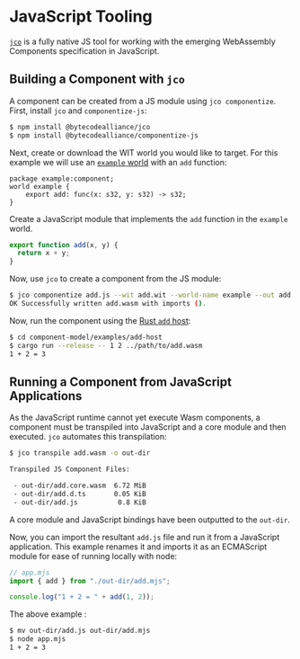 # JavaScript Tooling

[`jco`](https://github.com/bytecodealliance/jco) is a fully native JS tool for working with the
emerging WebAssembly Components specification in JavaScript.

## Building a Component with `jco`

A component can be created from a JS module using `jco componentize`. First, install `jco` and `componentize-js`:

```sh
$ npm install @bytecodealliance/jco
$ npm install @bytecodealliance/componentize-js
```

Next, create or download the WIT world you would like to target. For this example we will use an [`example`
world](https://github.com/bytecodealliance/component-docs/tree/main/component-model/examples/example-host/add.wit) with an `add` function:

```wit
package example:component;
world example {
    export add: func(x: s32, y: s32) -> s32;
}
```

Create a JavaScript module that implements the `add` function in the `example` world.

```js
export function add(x, y) {
  return x + y;
}
```

Now, use `jco` to create a component from the JS module:

```sh
$ jco componentize add.js --wit add.wit --world-name example --out add.wasm
OK Successfully written add.wasm with imports ().
```

Now, run the component using the [Rust `add` host](./rust.md#creating-a-command-component-with-cargo-component):

```sh
$ cd component-model/examples/add-host
$ cargo run --release -- 1 2 ../path/to/add.wasm
1 + 2 = 3
```

## Running a Component from JavaScript Applications

As the JavaScript runtime cannot yet execute Wasm components, a component must be transpiled into
JavaScript and a core module and then executed. `jco` automates this transpilation:

```sh
$ jco transpile add.wasm -o out-dir

Transpiled JS Component Files:

 - out-dir/add.core.wasm  6.72 MiB
 - out-dir/add.d.ts       0.05 KiB
 - out-dir/add.js          0.8 KiB
```

A core module and JavaScript bindings have been outputted to the `out-dir`.

Now, you can import the resultant `add.js` file and run it from a JavaScript application. This
example renames it and imports it as an ECMAScript module for ease of running locally with node:

```mjs
// app.mjs
import { add } from "./out-dir/add.mjs";

console.log("1 + 2 = " + add(1, 2));
```

The above example :

```sh
$ mv out-dir/add.js out-dir/add.mjs
$ node app.mjs
1 + 2 = 3
```
